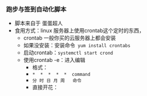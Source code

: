 ### 跑步与签到自动化脚本
- 脚本来自于 蛋蛋超人
- 食用方式：linux 服务器上使用crontab这个定时的东西，
    - crontab 一般你买的云服务器上都会安装
    - 如果没安装：安装命令` yum install crontabs`
    - 启动crontab：`systemctl start crond`
    - 使用crontab -e：进入编辑
        - 格式：
        - `*  *  *  *  *  command`
        - `分 时 日 月 周   命令`
        - 直接开花：